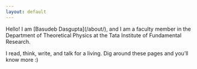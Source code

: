 ```yaml
---
layout: default
---
```


<div class="lead pretty-links">
  Hello! I am [Basudeb Dasgupta](/about/), and I am a faculty member in the Department of Theoretical Physics at the Tata Institute of Fundamental Research.
  
  I read, think, write, and talk for a living. Dig around these pages and you’ll know more :)
  
</div>
